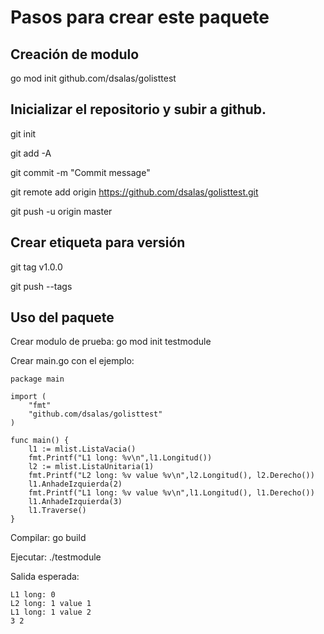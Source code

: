 
# Pasos para crear este paquete

## Creación de modulo
go mod init github.com/dsalas/golisttest

## Inicializar el repositorio y subir a github.
git init 

git add -A

git commit -m "Commit message"

git remote add origin https://github.com/dsalas/golisttest.git

git push -u origin master

## Crear etiqueta para versión
git tag v1.0.0

git push --tags 

## Uso del paquete

Crear modulo de prueba: go mod init testmodule

Crear main.go con el ejemplo:

```
package main

import (
	"fmt"
	"github.com/dsalas/golisttest"
)

func main() {
    l1 := mlist.ListaVacia()
    fmt.Printf("L1 long: %v\n",l1.Longitud())
    l2 := mlist.ListaUnitaria(1)
    fmt.Printf("L2 long: %v value %v\n",l2.Longitud(), l2.Derecho())
    l1.AnhadeIzquierda(2)
    fmt.Printf("L1 long: %v value %v\n",l1.Longitud(), l1.Derecho())
    l1.AnhadeIzquierda(3)
    l1.Traverse()
}
```
Compilar: go build

Ejecutar: ./testmodule

Salida esperada:
```
L1 long: 0
L2 long: 1 value 1
L1 long: 1 value 2
3 2 
```